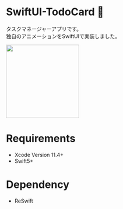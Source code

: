 # SwiftUI-TodoCard 📄
タスクマネージャーアプリです。  
独自のアニメーションをSwiftUIで実装しました。

<img src="https://user-images.githubusercontent.com/5316319/79960337-3ff79980-84c0-11ea-8567-0e9459189637.gif" width="200" />


# Requirements
- Xcode Version 11.4+  
- Swift5+

# Dependency
- ReSwift
